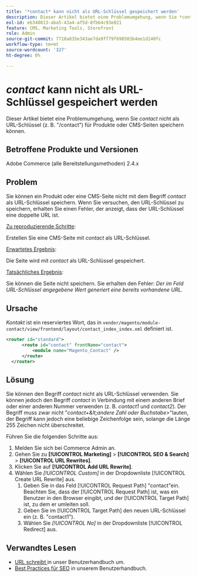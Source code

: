 ```yaml
---
title: '*contact* kann nicht als URL-Schlüssel gespeichert werden'
description: Dieser Artikel bietet eine Problemumgehung, wenn Sie *contact* nicht als URL-Schlüssel (z. B. "/contact") für Produkte oder CMS-Seiten speichern können. Wenn Sie versuchen, den URL-Schlüssel zu speichern, erhalten Sie einen Fehler, der anzeigt, dass der URL-Schlüssel eine doppelte URL ist.
exl-id: eb340813-aba5-43a4-af5d-8fb64c93e021
feature: CMS, Marketing Tools, Storefront
role: Admin
source-git-commit: 7718a835e343ae7da9ff79f690503b4ee1d140fc
workflow-type: tm+mt
source-wordcount: '327'
ht-degree: 0%

---
```


# *contact* kann nicht als URL-Schlüssel gespeichert werden

Dieser Artikel bietet eine Problemumgehung, wenn Sie *contact* nicht als URL-Schlüssel (z. B. &quot;/contact&quot;) für Produkte oder CMS-Seiten speichern können.

## Betroffene Produkte und Versionen

Adobe Commerce (alle Bereitstellungsmethoden) 2.4.x

## Problem

Sie können ein Produkt oder eine CMS-Seite nicht mit dem Begriff *contact* als URL-Schlüssel speichern. Wenn Sie versuchen, den URL-Schlüssel zu speichern, erhalten Sie einen Fehler, der anzeigt, dass der URL-Schlüssel eine doppelte URL ist.

<u>Zu reproduzierende Schritte</u>:

Erstellen Sie eine CMS-Seite mit *contact* als URL-Schlüssel.

<u>Erwartetes Ergebnis</u>:

Die Seite wird mit *contact* als URL-Schlüssel gespeichert.

<u>Tatsächliches Ergebnis</u>:

Sie können die Seite nicht speichern. Sie erhalten den Fehler: *Der im Feld URL-Schlüssel angegebene Wert generiert eine bereits vorhandene URL.*

## Ursache

*Kontakt* ist ein reserviertes Wort, das in `vendor/magento/module-contact/view/frontend/layout/contact_index_index.xml` definiert ist.

```xml
<router id="standard">
      <route id="contact" frontName="contact">
          <module name="Magento_Contact" />
      </route>
  </router>
```

## Lösung

Sie können den Begriff *contact* nicht als URL-Schlüssel verwenden. Sie können jedoch den Begriff *contact* in Verbindung mit einem anderen Brief oder einer anderen Nummer verwenden (z. B. *contact1* und *contact2*). Der Begriff muss zwar nicht &quot;*contact+\&lt;andere Zahl oder Buchstabe\>*&quot;lauten, der Begriff kann jedoch eine beliebige Zeichenfolge sein, solange die Länge 255 Zeichen nicht überschreitet.

Führen Sie die folgenden Schritte aus:

1. Melden Sie sich bei Commerce Admin an.
1. Gehen Sie zu **[!UICONTROL Marketing]** > **[!UICONTROL SEO & Search]** > **[!UICONTROL URL Rewrites]**.
1. Klicken Sie auf **[!UICONTROL Add URL Rewrite]**.
1. Wählen Sie *[!UICONTROL Custom]* in der Dropdownliste [!UICONTROL Create URL Rewrite] aus.
   1. Geben Sie in das Feld [!UICONTROL Request Path] &quot;contact&quot;ein. Beachten Sie, dass der [!UICONTROL Request Path] ist, was ein Benutzer in den Browser eingibt, und der [!UICONTROL Target Path] ist, zu dem er umleiten soll.
   1. Geben Sie im [!UICONTROL Target Path] den neuen URL-Schlüssel ein (z. B. &quot;contact1&quot;).
   1. Wählen Sie *[!UICONTROL No]* in der Dropdownliste [!UICONTROL Redirect] aus.

## Verwandtes Lesen

* [URL schreibt ](https://docs.magento.com/user-guide/marketing/url-rewrite.html) in unser Benutzerhandbuch um.
* [Best Practices für SEO](https://docs.magento.com/user-guide/marketing/seo-best-practices.html) in unserem Benutzerhandbuch.
